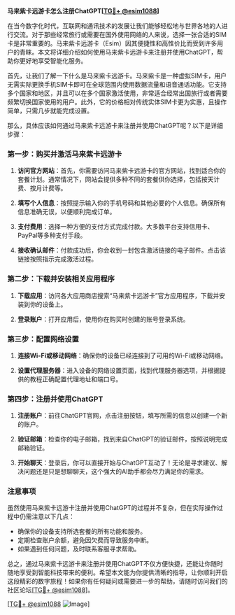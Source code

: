 **马来紫卡远游卡怎么注册ChatGPT[[TG💪+ @esim1088](https://t.me/s/esim1088)]**

在当今数字化时代，互联网和通讯技术的发展让我们能够轻松地与世界各地的人进行交流。对于那些经常旅行或需要在国外使用网络的人来说，选择一张合适的SIM卡是非常重要的。马来紫卡远游卡（Esim）因其便捷性和高性价比而受到许多用户的青睐。本文将详细介绍如何使用马来紫卡远游卡来注册并使用ChatGPT，帮助你更好地享受智能化服务。

首先，让我们了解一下什么是马来紫卡远游卡。马来紫卡是一种虚拟SIM卡，用户无需实际更换手机SIM卡即可在全球范围内使用数据流量和语音通话功能。它支持多个国家和地区，并且可以在多个国家激活使用，非常适合经常出国旅行或者需要频繁切换国家使用的用户。此外，它的价格相对传统实体SIM卡更为实惠，且操作简单，只需几步就能完成设置。

那么，具体应该如何通过马来紫卡远游卡来注册并使用ChatGPT呢？以下是详细步骤：

### 第一步：购买并激活马来紫卡远游卡

1. **访问官方网站**：首先，你需要访问马来紫卡远游卡的官方网站，找到适合你的套餐计划。通常情况下，网站会提供多种不同的套餐供你选择，包括按天计费、按月计费等。
   
2. **填写个人信息**：按照提示输入你的手机号码和其他必要的个人信息。确保所有信息准确无误，以便顺利完成订单。

3. **支付费用**：选择一种方便的支付方式完成付款。大多数平台支持信用卡、PayPal等多种支付手段。

4. **接收确认邮件**：付款成功后，你会收到一封包含激活链接的电子邮件。点击该链接按照指示完成激活过程。

### 第二步：下载并安装相关应用程序

1. **下载应用**：访问各大应用商店搜索“马来紫卡远游卡”官方应用程序，下载并安装到你的设备上。

2. **登录账户**：打开应用后，使用你在购买时创建的账号登录系统。

### 第三步：配置网络设置

1. **连接Wi-Fi或移动网络**：确保你的设备已经连接到了可用的Wi-Fi或移动网络。

2. **设置代理服务器**：进入设备的网络设置页面，找到代理服务器选项，并根据提供的教程正确配置代理地址和端口号。

### 第四步：注册并使用ChatGPT

1. **注册账户**：前往ChatGPT官网，点击注册按钮，填写所需的信息以创建一个新的账户。

2. **验证邮箱**：检查你的电子邮箱，找到来自ChatGPT的验证邮件，按照说明完成邮箱验证。

3. **开始聊天**：登录后，你可以直接开始与ChatGPT互动了！无论是寻求建议、解决问题还是只是想聊聊天，这个强大的AI助手都会尽力满足你的需求。

### 注意事项

虽然使用马来紫卡远游卡注册并使用ChatGPT的过程并不复杂，但在实际操作过程中仍需注意以下几点：

- 确保你的设备支持所选套餐的所有功能和服务。
- 定期检查账户余额，避免因欠费而导致服务中断。
- 如果遇到任何问题，及时联系客服寻求帮助。

总之，通过马来紫卡远游卡来注册并使用ChatGPT不仅方便快捷，还能让你随时随地享受到智能科技带来的便利。希望本文能为你提供清晰的指导，让你顺利开启这段精彩的数字旅程！如果你有任何疑问或需要进一步的帮助，请随时访问我们的社区论坛[[TG💪+ @esim1088](https://t.me/s/esim1088)]。

[[TG💪+ @esim1088](https://t.me/s/esim1088) ![Image](https://i.postimg.cc/4NQfJmqS/Snipaste-2025-05-13-00-14-12.png)]